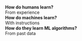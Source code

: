 **How do humans learn?**<br/>
From experience<br/>
**How do machines learn?**<br/>
With instructions<br/>
**How do they learn ML algorithms?**<br/>
From past data<br/>
